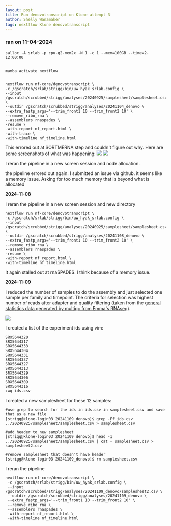 ```yaml
---
layout: post
title: Run denovotranscript on Klone attempt 3
author: Shelly Wanamaker
tags: nextflow Klone denovotranscript
---
```


### ran on 11-04-2024
```
salloc -A srlab -p cpu-g2-mem2x -N 1 -c 1 --mem=100GB --time=2-12:00:00


mamba activate nextflow


nextflow run nf-core/denovotranscript \
-c /gscratch/srlab/strigg/bin/uw_hyak_srlab.config \
--input /gscratch/scrubbed/strigg/analyses/20240925/samplesheet/samplesheet.csv \
--outdir /gscratch/scrubbed/strigg/analyses/20241104_denovo \
--extra_fastp_args='--trim_front1 10 --trim_front2 10' \
--remove_ribo_rna \
--assemblers rnaspades \
-resume \
-with-report nf_report.html \
-with-trace \
-with-timeline nf_timeline.html
```

This errored out at SORTMERNA step and couldn't figure out why. Here are some screenshots of what was happening:
[![](https://github.com/Resilience-Biomarkers-for-Aquaculture/Cgigas_thermo_RNAseq/blob/main/analyses/20241104/Screenshot%202024-11-04%20150221.png)](https://github.com/Resilience-Biomarkers-for-Aquaculture/Cgigas_thermo_RNAseq/blob/main/analyses/20241104/Screenshot%202024-11-04%20150221.png)
[![](https://github.com/Resilience-Biomarkers-for-Aquaculture/Cgigas_thermo_RNAseq/blob/main/analyses/20241104/Screenshot%202024-11-04%20150236.png)](https://github.com/Resilience-Biomarkers-for-Aquaculture/Cgigas_thermo_RNAseq/blob/main/analyses/20241104/Screenshot%202024-11-04%20150236.png)


I reran the pipeline in a new screen session and node allocation.

the pipeline errored out again. I submitted an issue via github. it seems like a memory issue. Asking for too much memory that is beyond what is allocated

**2024-11-08**

I reran the pipeline in a new screen session and new directory
```
nextflow run nf-core/denovotranscript \
-c /gscratch/srlab/strigg/bin/uw_hyak_srlab.config \
--input /gscratch/scrubbed/strigg/analyses/20240925/samplesheet/samplesheet.csv \
--outdir /gscratch/scrubbed/strigg/analyses/20241108_denovo \
--extra_fastp_args='--trim_front1 10 --trim_front2 10' \
--remove_ribo_rna \
--assemblers rnaspades \
-resume \
-with-report nf_report.html \
-with-timeline nf_timeline.html
```

It again stalled out at rnaSPADES. I think because of a memory issue.

**2024-11-09**

I reduced the number of samples to do the assembly and just selected one sample per family and timepoint. The criteria for selection was highest number of reads after adapter and quality filtering (taken from the [general statistics data generated by multiqc from Emma's RNAseq](https://gannet.fish.washington.edu/emma.strand/rnaseq/Cgigas_ArredondoEspinoza2023/multiqc_report.html#general_stats)).

[![](https://raw.githubusercontent.com/Resilience-Biomarkers-for-Aquaculture/Cgigas_thermo_RNAseq/refs/heads/main/data/Screenshot%202024-11-09%20112447.png)](https://github.com/Resilience-Biomarkers-for-Aquaculture/Cgigas_thermo_RNAseq/blob/main/data/reduced_sampleset.xlsx)


I created a list of the experiment ids using vim:
```
SRX5644320
SRX5644317
SRX5644333
SRX5644304
SRX5644331
SRX5644337
SRX5644327
SRX5644313
SRX5644329
SRX5644306
SRX5644309
SRX5644316
:wq ids.csv
```

I created a new samplesheet for these 12 samples:
```
#use grep to search for the ids in ids.csv in samplesheet.csv and save that as a new file
[strigg@klone-login03 20241109_denovo]$ grep -Ff ids.csv ../20240925/samplesheet/samplesheet.csv > samplesheet.csv

#add header to new samplesheet
[strigg@klone-login03 20241109_denovo]$ head -1 ../20240925/samplesheet/samplesheet.csv | cat - samplesheet.csv > samplesheet2.csv

#remove samplesheet that doesn't have header
[strigg@klone-login03 20241109_denovo]$ rm samplesheet.csv
```

I reran the pipeline
```
nextflow run nf-core/denovotranscript \
 -c /gscratch/srlab/strigg/bin/uw_hyak_srlab.config \
 --input /gscratch/scrubbed/strigg/analyses/20241109_denovo/samplesheet2.csv \
 --outdir /gscratch/scrubbed/strigg/analyses/20241109_denovo \
 --extra_fastp_args='--trim_front1 10 --trim_front2 10' \
 --remove_ribo_rna \
 --assemblers rnaspades \
 -with-report nf_report.html \
 -with-timeline nf_timeline.html
 ```
